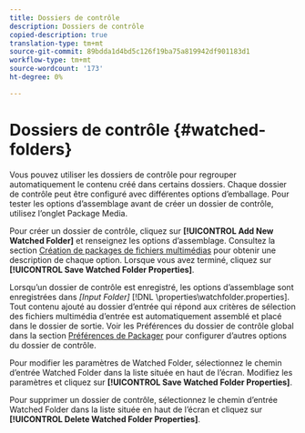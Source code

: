 ```yaml
---
title: Dossiers de contrôle
description: Dossiers de contrôle
copied-description: true
translation-type: tm+mt
source-git-commit: 89bdda1d4bd5c126f19ba75a819942df901183d1
workflow-type: tm+mt
source-wordcount: '173'
ht-degree: 0%

---
```



# Dossiers de contrôle {#watched-folders}

Vous pouvez utiliser les dossiers de contrôle pour regrouper automatiquement le contenu créé dans certains dossiers. Chaque dossier de contrôle peut être configuré avec différentes options d’emballage. Pour tester les options d’assemblage avant de créer un dossier de contrôle, utilisez l’onglet Package Media.

Pour créer un dossier de contrôle, cliquez sur **[!UICONTROL Add New Watched Folder]** et renseignez les options d’assemblage. Consultez la section [Création de packages de fichiers multimédias](../../aaxs-protecting-content/content-packaging-media-files/content-packaging-media-files-overview.md) pour obtenir une description de chaque option. Lorsque vous avez terminé, cliquez sur **[!UICONTROL Save Watched Folder Properties]**.

Lorsqu’un dossier de contrôle est enregistré, les options d’assemblage sont enregistrées dans *[Input Folder]* [!DNL \properties\watchfolder.properties]. Tout contenu ajouté au dossier d’entrée qui répond aux critères de sélection des fichiers multimédia d’entrée est automatiquement assemblé et placé dans le dossier de sortie. Voir les Préférences du dossier de contrôle global dans la section [Préférences de Packager](../../aaxs-reference-implementations/fam-air-app-usage/initial-fam-setup-set-prefs/initial-fam-setup-pkg-prefs.md) pour configurer d’autres options du dossier de contrôle.

Pour modifier les paramètres de Watched Folder, sélectionnez le chemin d’entrée Watched Folder dans la liste située en haut de l’écran. Modifiez les paramètres et cliquez sur **[!UICONTROL Save Watched Folder Properties]**.

Pour supprimer un dossier de contrôle, sélectionnez le chemin d’entrée Watched Folder dans la liste située en haut de l’écran et cliquez sur **[!UICONTROL Delete Watched Folder Properties]**.
